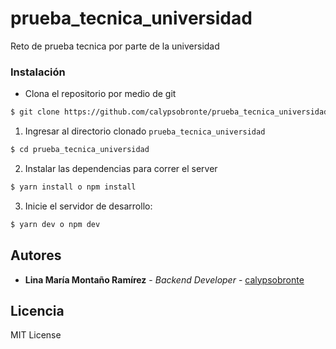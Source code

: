 # prueba_tecnica_universidad
Reto de prueba tecnica por parte de la universidad

### Instalación

* Clona el repositorio por medio de git
```bash
$ git clone https://github.com/calypsobronte/prueba_tecnica_universidad.git
```

1. Ingresar al directorio clonado `prueba_tecnica_universidad`

```bash
$ cd prueba_tecnica_universidad
```

2. Instalar las dependencias para correr el server

```bash
$ yarn install o npm install
```

3. Inicie el servidor de desarrollo:
```bash
$ yarn dev o npm dev
```

## Autores

* **Lina María Montaño Ramírez** - *Backend Developer* - [calypsobronte](https://github.com/calypsobronte)


## Licencia

 MIT License 
